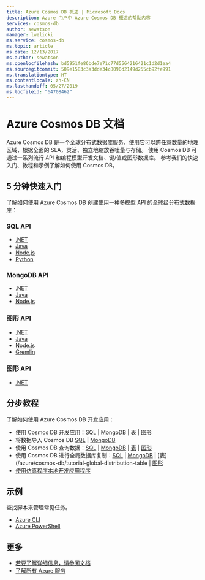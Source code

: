 ```yaml
---
title: Azure Cosmos DB 概述 | Microsoft Docs
description: Azure 门户中 Azure Cosmos DB 概述的帮助内容
services: cosmos-db
author: sewatson
manager: lwelicki
ms.service: cosmos-db
ms.topic: article
ms.date: 12/13/2017
ms.author: sewatson
ms.openlocfilehash: bd5951fe86bde7e71c77d5564216421c1d2d1ea4
ms.sourcegitcommit: 509e1583c3a3dde34c8090d2149d255cb92fe991
ms.translationtype: HT
ms.contentlocale: zh-CN
ms.lasthandoff: 05/27/2019
ms.locfileid: "64708462"
---
```

# <a name="azure-cosmos-db-documentation"></a>Azure Cosmos DB 文档

Azure Cosmos DB 是一个全球分布式数据库服务，使用它可以跨任意数量的地理区域，根据全面的 SLA，灵活、独立地缩放吞吐量与存储。 使用 Cosmos DB 可通过一系列流行 API 和编程模型开发文档、键/值或图形数据库。 参考我们的快速入门、教程和示例了解如何使用 Cosmos DB。

## <a name="5-minute-quickstarts"></a>5 分钟快速入门

了解如何使用 Azure Cosmos DB 创建使用一种多模型 API 的全球级分布式数据库：

### <a name="sql-api"></a>SQL API

- [.NET](/azure/cosmos-db/create-sql-api-dotnet)
- [Java](/azure/cosmos-db/create-sql-api-java)
- [Node.js](/azure/cosmos-db/create-sql-api-nodejs)
- [Python](/azure/cosmos-db/create-sql-api-python)

### <a name="mongodb-api"></a>MongoDB API

- [.NET](/azure/cosmos-db/create-mongodb-dotnet)
- [Java](/azure/cosmos-db/create-mongodb-java)
- [Node.js](/azure/cosmos-db/create-mongodb-nodejs)

### <a name="graph-api"></a>图形 API

- [.NET](/azure/cosmos-db/create-graph-dotnet)
- [Java](/azure/cosmos-db/create-graph-java)
- [Node.js](/azure/cosmos-db/create-graph-nodejs)
- [Gremlin](/azure/cosmos-db/create-graph-gremlin-console)

### <a name="graph-api"></a>图形 API

- [.NET](/azure/cosmos-db/create-table-dotnet)

## <a name="step-by-step-tutorials"></a>分步教程

了解如何使用 Azure Cosmos DB 开发应用：

- 使用 Cosmos DB 开发应用：[SQL](/azure/cosmos-db/tutorial-develop-sql-api-dotnet) | [MongoDB](/azure/cosmos-db/tutorial-develop-mongodb-nodejs) | [表](/azure/cosmos-db/tutorial-develop-table-dotnet) | [图形](/azure/cosmos-db/tutorial-develop-graph-dotnet)
- 将数据导入 Cosmos DB [SQL](/azure/cosmos-db/sql-api-import-data) | [MongoDB](/azure/cosmos-db/mongodb-migrate) 
- 使用 Cosmos DB 查询数据：[SQL](/azure/cosmos-db/tutorial-query-sql-api) | [MongoDB](/azure/cosmos-db/tutorial-query-mongodb) | [表](/azure/cosmos-db/tutorial-query-table) | [图形](/azure/cosmos-db/tutorial-query-graph)
- 使用 Cosmos DB 进行全局数据库复制：[SQL](/azure/cosmos-db/tutorial-global-distribution-sql-api) | [MongoDB](/azure/cosmos-db/tutorial-global-distribution-mongodb) | [表](/azure/cosmos-db/tutorial-global-distribution-table | [图形](/azure/cosmos-db/tutorial-global-distribution-graph)
- [使用仿真程序本地开发应用程序](/azure/cosmos-db/local-emulator)

## <a name="samples"></a>示例

查找脚本来管理常见任务。

- [Azure CLI](/azure/cosmos-db/cli-samples)
- [Azure PowerShell](/azure/cosmos-db/powershell-samples)

## <a name="more"></a>更多

- [若要了解详细信息，请参阅文档](/azure/cosmos-db/index)
- [了解所有 Azure 服务](https://aka.ms/j3wr7y)